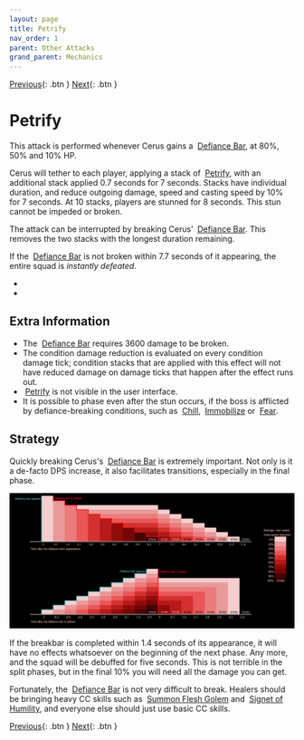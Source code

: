 ```yaml
---
layout: page
title: Petrify
nav_order: 1
parent: Other Attacks
grand_parent: Mechanics
---
```


[Previous](../other-attacks.html){: .btn } [Next](smash.html){: .btn }

# Petrify

This attack is performed whenever Cerus gains a <img class="inline defiance"> [Defiance Bar], at 80%, 50% and 10% HP.

Cerus will tether to each player, applying a stack of <img class="inline petrify"> [Petrify], with an additional stack applied 0.7 seconds for 7 seconds. Stacks have individual duration, and reduce outgoing damage, speed and casting speed by 10% for 7 seconds. At 10 stacks, players are stunned for 8 seconds. This stun cannot be impeded or broken.

The attack can be interrupted by breaking Cerus’ <img class="inline defiance"> [Defiance Bar]. This removes the two stacks with the longest duration remaining.

If the <img class="inline defiance"> [Defiance Bar] is not broken within 7.7 seconds of it appearing, the entire squad is _instantly defeated_.


<div>
  <ul class="mechtable">
    <li class="table-header">
      <img class="table-img distort">
      <img class="table-img glint_h">
      <img class="table-img feedback">
      <img class="table-img dodge">
      <img class="table-img jump">
      <img class="table-img protection">
      <img class="table-img block">
      <img class="table-img barrier">
    </li>
    <li class="table-row">
      <img class="table-img notok">
      <img class="table-img notok">
      <img class="table-img notok">
      <img class="table-img notok">
      <img class="table-img notok">
      <img class="table-img notok">
      <img class="table-img notok">
      <img class="table-img notok">
    </li>
  </ul>
</div>

## Extra Information

- The <img class="inline defiance"> [Defiance Bar] requires 3600 damage to be broken.
- The condition damage reduction is evaluated on every condition damage tick; condition stacks that are applied with this effect will not have reduced damage on damage ticks that happen after the effect runs out.
- <img class="inline petrify"> [Petrify] is not visible in the user interface.
- It is possible to phase even after the stun occurs, if the boss is afflicted by defiance-breaking conditions, such as <img class="inline chill"> [Chill], <img class="inline immobile"> [Immobilize] or <img class="inline fear"> [Fear].

## Strategy

Quickly breaking Cerus's <img class="inline defiance"> [Defiance Bar] is extremely important. Not only is it a de-facto DPS increase, it also facilitates transitions, especially in the final phase.

![Petrify visualization](../../images/mechanics/petrify.webp)

If the breakbar is completed within 1.4 seconds of its appearance, it will have no effects whatsoever on the beginning of the next phase. Any more, and the squad will be debuffed for five seconds. This is not terrible in the split phases, but in the final 10% you will need all the damage you can get.

Fortunately, the <img class="inline defiance"> [Defiance Bar] is not very difficult to break. Healers should be bringing heavy CC skills such as <img class="inline golem"> [Summon Flesh Golem] and <img class="inline moa"> [Signet of Humility], and everyone else should just use basic CC skills.

[Previous](../other-attacks.html){: .btn } [Next](smash.html){: .btn }

[Defiance Bar]: https://wiki.guildwars2.com/wiki/Defiance_bar
[Petrify]: https://wiki.guildwars2.com/wiki/Petrify_(effect)
[Chill]: https://wiki.guildwars2.com/wiki/Chilled
[Immobilize]: https://wiki.guildwars2.com/wiki/Immobile
[Fear]: https://wiki.guildwars2.com/wiki/Fear
[Signet of Humility]: https://wiki.guildwars2.com/wiki/Signet_of_Humility
[Summon Flesh Golem]: https://wiki.guildwars2.com/wiki/Summon_Flesh_Golem